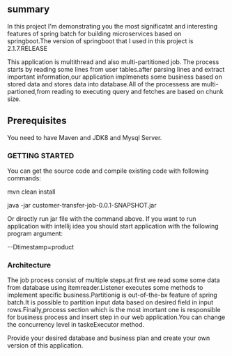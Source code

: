 <h2>summary</h2>

In this project I'm demonstrating you the most significatnt and interesting features of spring batch for building microservices based on springboot.The version of springboot that I used in this project is 2.1.7.RELEASE


This application is multithread and also multi-partitioned job.
The process starts by reading some lines from user tables.after parsing lines and extract important information,our application implmenets some business based on stored data and stores data into database.All of the processess are multi-partioned,from reading to executing query and fetches are based on chunk size.

<h2> Prerequisites </h2>
You need to have Maven and JDK8 and Mysql Server.

<h3>GETTING STARTED</h3>

You can get the source code and compile existing code with following commands:

mvn clean install 

java -jar  customer-transfer-job-0.0.1-SNAPSHOT.jar

Or directly run jar file with the command above.
If you want to run application with intellij idea you should start application with the following program argument:

  --Dtimestamp=product

<h3>Architecture</h3>


The job process consist of multiple steps.at first we read some some data from database using itemreader.Listener executes some methods to implement specific business.Partitionig is out-of-the-bx feature of spring batch.It is possible to partition input data based on desired field in input rows.Finally,process section which is the most imortant one is responsible for business process and insert step in our web application.You can change the concurrency level in taskeExecutor method.

Provide your desired database and business plan and create your own version of this application.
